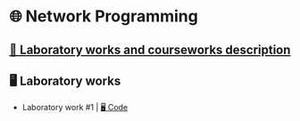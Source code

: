 # 🌐 Network Programming

## [📄 Laboratory works and courseworks description](docs/network_prog.pdf)


## 🖥️ Laboratory works

* Laboratory work #1 | [🖥️ Code](labs/lab1/)
